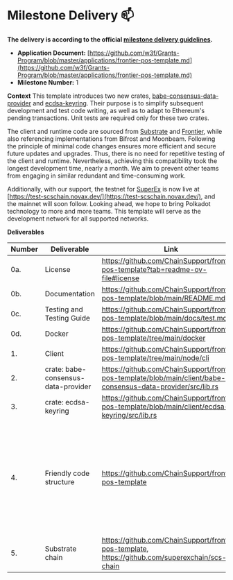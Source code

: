 # Milestone Delivery :mailbox:


**The delivery is according to the official [milestone delivery guidelines](https://github.com/w3f/Grants-Program/blob/master/docs/Support%20Docs/milestone-deliverables-guidelines.md).**  

* **Application Document:** [https://github.com/w3f/Grants-Program/blob/master/applications/frontier-pos-template.md](https://github.com/w3f/Grants-Program/blob/master/applications/frontier-pos-template.md)
* **Milestone Number:** 1

**Context** 
This template introduces two new crates, [babe-consensus-data-provider](https://github.com/ChainSupport/frontier-pos-template/blob/main/client/babe-consensus-data-provider/src/lib.rs) and [ecdsa-keyring](https://github.com/ChainSupport/frontier-pos-template/blob/main/client/ecdsa-keyring/src/lib.rs). Their purpose is to simplify subsequent development and test code writing, as well as to adapt to Ethereum's pending transactions. Unit tests are required only for these two crates.  

The client and runtime code are sourced from [Substrate](https://github.com/paritytech/polkadot-sdk/tree/master/substrate/bin/node) and [Frontier](https://github.com/polkadot-evm/frontier/tree/master/template), while also referencing implementations from Bifrost and Moonbeam. Following the principle of minimal code changes ensures more efficient and secure future updates and upgrades. Thus, there is no need for repetitive testing of the client and runtime. Nevertheless, achieving this compatibility took the longest development time, nearly a month. We aim to prevent other teams from engaging in similar redundant and time-consuming work.

Additionally, with our support, the testnet for [SuperEx](https://www.superex.com/) is now live at [https://test-scschain.novax.dev/](https://test-scschain.novax.dev/), and the mainnet will soon follow. Looking ahead, we hope to bring Polkadot technology to more and more teams. This template will serve as the development network for all supported networks.

**Deliverables**

| Number | Deliverable | Link | Notes |
| ------------- | ------------- | ------------- |------------- |
| 0a. | License| https://github.com/ChainSupport/frontier-pos-template?tab=readme-ov-file#license| |
| 0b. | Documentation| https://github.com/ChainSupport/frontier-pos-template/blob/main/README.md | |
| 0c. | Testing and Testing Guide | https://github.com/ChainSupport/frontier-pos-template/blob/main/docs/test.md | |
| 0d. | Docker | https://github.com/ChainSupport/frontier-pos-template/tree/main/docker | | 
| 1. | Client | https://github.com/ChainSupport/frontier-pos-template/tree/main/node/cli | | 
| 2. | crate: babe-consensus-data-provider | https://github.com/ChainSupport/frontier-pos-template/blob/main/client/babe-consensus-data-provider/src/lib.rs | Provide unit tests|
| 3. | crate: ecdsa-keyring | https://github.com/ChainSupport/frontier-pos-template/blob/main/client/ecdsa-keyring/src/lib.rs | Provide unit tests.|
| 4. | Friendly code structure | https://github.com/ChainSupport/frontier-pos-template | Provided two features, `testnet` and `mainnet`, which enable launching the testnet and mainnet.|
| 5. | Substrate chain | https://github.com/ChainSupport/frontier-pos-template, https://github.com/superexchain/scs-chain | |



